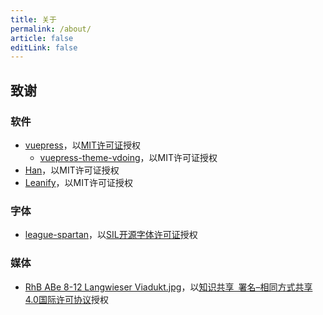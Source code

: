 ```yaml
---
title: 关于
permalink: /about/
article: false
editLink: false
---
```


## 致谢

### 软件

- [vuepress](https://github.com/vuejs/vuepress)，以[MIT许可证](https://mit-license.org/)授权
  - [vuepress-theme-vdoing](https://github.com/xugaoyi/vuepress-theme-vdoing)，以MIT许可证授权
- [Han](https://github.com/ethantw/Han)，以MIT许可证授权
- [Leanify](https://github.com/JayXon/Leanify)，以MIT许可证授权

### 字体

- [league-spartan](https://github.com/theleagueof/league-spartan)，以[SIL开源字体许可证](https://scripts.sil.org/cms/scripts/page.php?item_id=OFL_web)授权

### 媒体

- [RhB ABe 8-12 Langwieser Viadukt.jpg](https://commons.wikimedia.org/wiki/File:RhB_ABe_8-12_Langwieser_Viadukt.jpg)，以[知识共享&ensp;署名&ndash;相同方式共享4.0国际许可协议](https://creativecommons.org/licenses/by-sa/4.0/deed.zh)授权
